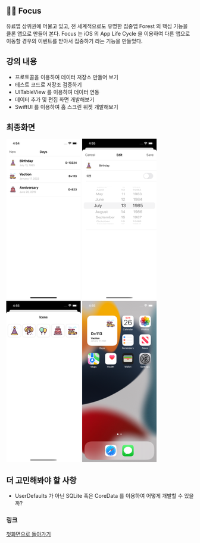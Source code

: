 ## 🧑‍🎓 Focus
유료앱 상위권에 머물고 있고, 전 세계적으로도 유명한 집중앱 Forest 의 핵심 기능을 클론 앱으로 만들어 본다.
Focus 는 iOS 의 App Life Cycle 을 이용하여 다른 앱으로 이동할 경우의 이벤트를 받아서 집중하기 라는 기능을 만들었다.

## 강의 내용
- 프로토콜을 이용하여 데이터 저장소 만들어 보기
- 테스트 코드로 저장조 검증하기
- UITableView 를 이용하여 데이터 연동
- 데이터 추가 및 편집 화면 개발해보기
- SwiftUI 를 이용하여 홈 스크린 위젯 개발해보기

## 최종화면
<img width="200" alt="최종화면 1" src="Screenshots/1.png"/> <img width="200" alt="최종화면 1" src="Screenshots/2.png"/> <img width="200" alt="최종화면 1" src="Screenshots/3.png"/> <img width="200" alt="최종화면 1" src="Screenshots/4.png"/>

## 더 고민해봐야 할 사항
- UserDefaults 가 아닌 SQLite 혹은 CoreData 를 이용하여 어떻게 개발할 수 있을까?

### 링크
[첫화면으로 돌아가기](https://github.com/iwill-hwang/fastcampus-ios)
